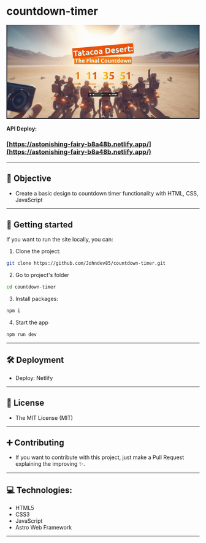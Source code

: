 # countdown-timer

![capture](shapshot.png)

**API Deploy:**

### [https://astonishing-fairy-b8a48b.netlify.app/](https://astonishing-fairy-b8a48b.netlify.app/)

---

## 🎯 Objective

- Create a basic design to countdown timer functionality with HTML, CSS, JavaScript

---

## 🚀 Getting started

If you want to run the site locally, you can:

1. Clone the project:

```bash
git clone https://github.com/Johndev85/countdown-timer.git
```

2. Go to project's folder

```bash
cd countdown-timer
```

3. Install packages:

```bash
npm i
```

4. Start the app

```bash
npm run dev
```

---

## 🛠 Deployment

- Deploy: Netlify

---

## 🧾 License

- The MIT License (MIT)

---

## ➕ Contributing

- If you want to contribute with this project, just make a Pull Request explaining the improving ✨.

---

## 💻 Technologies:

- HTML5
- CSS3
- JavaScript
- Astro Web Framework

---
